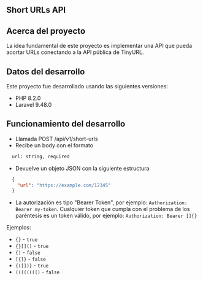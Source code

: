 ## Short URLs API

## Acerca del proyecto

La idea fundamental de este proyecto es implementar una API que pueda acortar URLs conectando a la API pública de TinyURL.

## Datos del desarrollo

Este proyecto fue desarrollado usando las siguientes versiones:
- PHP 8.2.0
- Laravel 9.48.0

## Funcionamiento del desarrollo

- Llamada POST /api/v1/short-urls
- Recibe un body con el formato
```html
  url: string, required
```
- Devuelve un objeto JSON con la siguiente estructura
```json
  {
    "url": "https://example.com/12345"
  }
```
- La autorización es tipo "Bearer Token", por ejemplo: `Authorization: Bearer my-token`. Cualquier token que cumpla con el problema de los paréntesis es un token válido, por ejemplo: `Authorization: Bearer []{}`

Ejemplos:
- `{}` - `true`
- `{}[]()` - `true`
- `{)` - `false`
- `[{]}` - `false`
- `{([])}` - `true`
- `(((((((()` - `false`
